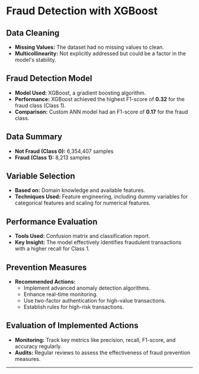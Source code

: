 # Fraud Detection with XGBoost

## Data Cleaning

- **Missing Values:** The dataset had no missing values to clean.
- **Multicollinearity:** Not explicitly addressed but could be a factor in the model's stability.

## Fraud Detection Model

- **Model Used:** XGBoost, a gradient boosting algorithm.
- **Performance:** XGBoost achieved the highest F1-score of **0.32** for the fraud class (Class 1).
- **Comparison:** Custom ANN model had an F1-score of **0.17** for the fraud class.

## Data Summary

- **Not Fraud (Class 0):** 6,354,407 samples
- **Fraud (Class 1):** 8,213 samples

## Variable Selection

- **Based on:** Domain knowledge and available features.
- **Techniques Used:** Feature engineering, including dummy variables for categorical features and scaling for numerical features.

## Performance Evaluation

- **Tools Used:** Confusion matrix and classification report.
- **Key Insight:** The model effectively identifies fraudulent transactions with a higher recall for Class 1.

## Prevention Measures

- **Recommended Actions:**
  - Implement advanced anomaly detection algorithms.
  - Enhance real-time monitoring.
  - Use two-factor authentication for high-value transactions.
  - Establish rules for high-risk transactions.

## Evaluation of Implemented Actions

- **Monitoring:** Track key metrics like precision, recall, F1-score, and accuracy regularly.
- **Audits:** Regular reviews to assess the effectiveness of fraud prevention measures.

---
